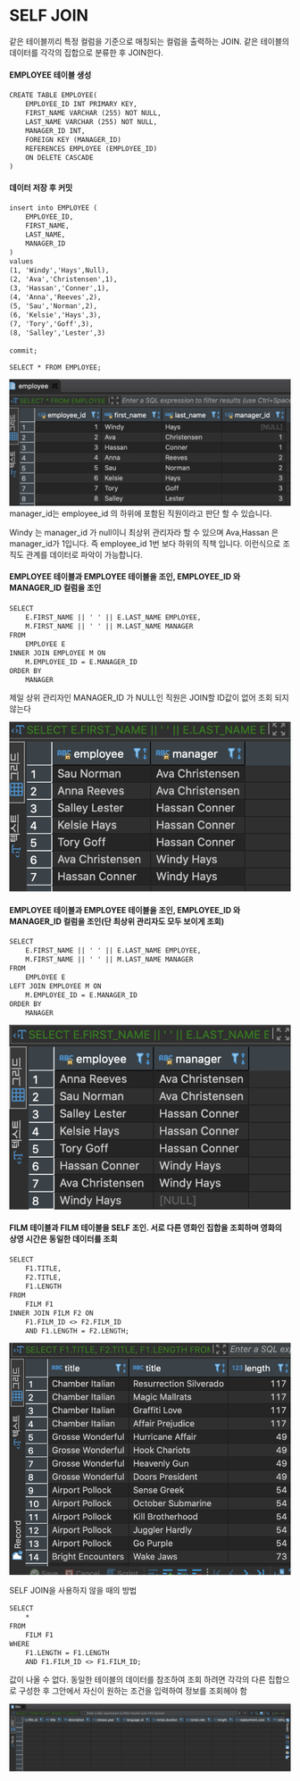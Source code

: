 # **SELF JOIN**

같은 테이블끼리 특정 컬럼을 기준으로 매칭되는 컬럼을 출력하는 JOIN. 같은 테이블의 데이터를 각각의 집합으로 분류한 후 JOIN한다.

#### EMPLOYEE 테이블 생성
```
CREATE TABLE EMPLOYEE(
	EMPLOYEE_ID INT PRIMARY KEY,
	FIRST_NAME VARCHAR (255) NOT NULL,
	LAST_NAME VARCHAR (255) NOT NULL,
	MANAGER_ID INT,
	FOREIGN KEY (MANAGER_ID)
	REFERENCES EMPLOYEE (EMPLOYEE_ID)
	ON DELETE CASCADE
)
```

#### 데이터 저장 후 커밋
```
insert into EMPLOYEE (
	EMPLOYEE_ID,
	FIRST_NAME,
	LAST_NAME,
	MANAGER_ID
)
values
(1, 'Windy','Hays',Null),
(2, 'Ava','Christensen',1),
(3, 'Hassan','Conner',1),
(4, 'Anna','Reeves',2),
(5, 'Sau','Norman',2),
(6, 'Kelsie','Hays',3),
(7, 'Tory','Goff',3),
(8, 'Salley','Lester',3)

commit;
```

```
SELECT * FROM EMPLOYEE;
```
![](./images/16_01.png)
manager_id는 employee_id 의 하위에 포함된 직원이라고 판단 할 수 있습니다.

Windy 는 manager_id 가 null이니 최상위 관리자라 할 수 있으며 Ava,Hassan 은 manager_id가 1입니다. 즉 employee_id 1번 보다 하위의 직책 입니다. 이런식으로 조직도 관계를 데이터로 파악이 가능합니다.

#### EMPLOYEE 테이블과 EMPLOYEE 테이블을 조인, EMPLOYEE_ID 와 MANAGER_ID 컬럼을 조인

```
SELECT
	E.FIRST_NAME || ' ' || E.LAST_NAME EMPLOYEE,
	M.FIRST_NAME || ' ' || M.LAST_NAME MANAGER
FROM
	EMPLOYEE E
INNER JOIN EMPLOYEE M ON
	M.EMPLOYEE_ID = E.MANAGER_ID
ORDER BY
	MANAGER
```
 제일 상위 관리자인 MANAGER_ID 가 NULL인 직원은 JOIN할 ID값이 없어 조회 되지 않는다

 ![](./images/16_02.png)


#### EMPLOYEE 테이블과 EMPLOYEE 테이블을 조인, EMPLOYEE_ID 와 MANAGER_ID 컬럼을 조인(단 최상위 관리자도 모두 보이게 조회)

```
SELECT
	E.FIRST_NAME || ' ' || E.LAST_NAME EMPLOYEE,
	M.FIRST_NAME || ' ' || M.LAST_NAME MANAGER
FROM
	EMPLOYEE E
LEFT JOIN EMPLOYEE M ON
	M.EMPLOYEE_ID = E.MANAGER_ID
ORDER BY
	MANAGER
```
![](./images/16_03.png)

#### FILM 테이블과 FILM 테이블을 SELF 조인. 서로 다른 영화인 집합을 조회하며 영화의 상영 시간은 동일한 데이터를 조회

```
SELECT
	F1.TITLE,
	F2.TITLE,
	F1.LENGTH
FROM
	FILM F1
INNER JOIN FILM F2 ON
	F1.FILM_ID <> F2.FILM_ID
	AND F1.LENGTH = F2.LENGTH;
```

![](./images/16_04.png)

SELF JOIN을 사용하지 않을 때의 방법
```
SELECT
	*
FROM
	FILM F1
WHERE
	F1.LENGTH = F1.LENGTH
	AND F1.FILM_ID <> F1.FILM_ID;
```
값이 나올 수 없다. 동일한 테이블의 데이터를 참조하여 조회 하려면 각각의 다른 집합으로 구성한 후 그안에서 자신이 원하는 조건을 입력하여 정보를 조회헤야 함

![](./images/16_05.png)



